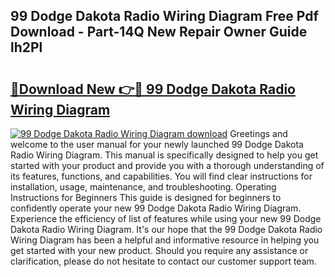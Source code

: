 ## 99 Dodge Dakota Radio Wiring Diagram Free Pdf Download - Part-14Q New Repair Owner Guide lh2Pl

# <h2><a href="http://dfjo7g.blite.top/?on=99+Dodge+Dakota+Radio+Wiring+Diagram">🔗Download New 👉🔴 99 Dodge Dakota Radio Wiring Diagram</a></h2>

[![99 Dodge Dakota Radio Wiring Diagram download](https://i.imgur.com/lujVjoI.png)](http://dfjo7g.blite.top/?on=99+Dodge+Dakota+Radio+Wiring+Diagram)
Greetings and welcome to the user manual for your newly launched 99 Dodge Dakota Radio Wiring Diagram. This manual is specifically designed to help you get started with your product and provide you with a thorough understanding of its features, functions, and capabilities. You will find clear instructions for installation, usage, maintenance, and troubleshooting. Operating Instructions for Beginners This guide is designed for beginners to confidently operate your new 99 Dodge Dakota Radio Wiring Diagram. Experience the efficiency of list of features while using your new 99 Dodge Dakota Radio Wiring Diagram. It's our hope that the 99 Dodge Dakota Radio Wiring Diagram has been a helpful and informative resource in helping you get started with your new product. Should you require any assistance or clarification, please do not hesitate to contact our customer support team.
